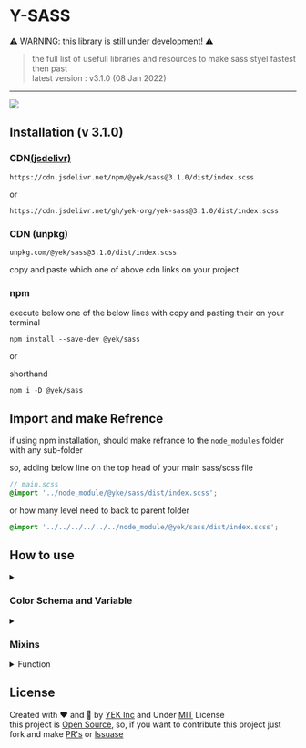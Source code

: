 # Y-SASS

⚠️ WARNING: this library is still under development! ⚠️

> the full list of usefull libraries and resources to make sass styel fastest then past\
> latest version : v3.1.0 (08 Jan 2022)

----

[![](https://data.jsdelivr.com/v1/package/npm/@yek/sass/badge)](https://www.jsdelivr.com/package/npm/@yek/sass)

## Installation (v 3.1.0)

<h3>CDN<a href="https://www.jsdelivr.com/package/npm/@yek/sass">(jsdelivr)</a></h3>

``` https
https://cdn.jsdelivr.net/npm/@yek/sass@3.1.0/dist/index.scss
```

or

``` https
https://cdn.jsdelivr.net/gh/yek-org/yek-sass@3.1.0/dist/index.scss
```

### CDN (unpkg)

``` https
unpkg.com/@yek/sass@3.1.0/dist/index.scss
```

<p>copy and paste which one of above cdn links on your project</p>

### npm

<p>execute below one of the below lines with copy and pasting their on your terminal</p>

``` shell
npm install --save-dev @yek/sass
```

or

shorthand

``` shell
npm i -D @yek/sass
```

## Import and make Refrence

if using npm installation, should make refrance to the `node_modules` folder
with any sub-folder

so, adding below line on the top head of your main sass/scss file

``` scss
// main.scss 
@import '../node_module/@yke/sass/dist/index.scss';
```

or how many level need to back to parent folder

``` scss
@import '../../../../../../node_module/@yek/sass/dist/index.scss';
```

## How to use

<details>
  <summary id="color-schema"><h3>Color Schema and Variable</h3></summary>
  
  <p>
    in this library we use variable color schema. so, that meant in yek-scss functions and mixins available to making this task easy.
  </p>

  <h4>Create Color Schema (Sass Variable system)</h4>
  <blockquote>this feature under wirtten and not tested</blockquote>

  <p>in this case we syncing sass variable with css variable (custom property) and this featuer just availbe to using native color function who can use with css variables<br />

  to working scss variable, should assigning before `clear-root` and `set-root` mixins
  </p>

  <details>
  <summary>Varialbe Table</summary>

  <table>
  <thead>
  <tr><th>SASS Syntax</th><th>CSS Syntax</th></tr>
  </thead>
  <tbody>
<tr>
<td>

``` scss
$color-primary
```

</td>
<td>

``` css
--color-primary
```

</td>
</tr>
<tr>
<td>

``` scss
$color-secondary
```

</td>
<td>

``` css
--color-secondary
```

</td>
</tr>
<tr>
<td>

``` scss
$color-white
```

</td>
<td>

``` css
--color-white
```

</td>
</tr>
<tr>
<td>  

``` scss
$color-black
```

</td>
<td>

``` css
--color-black
```

</td>
</tr>
<tr>
<td>

``` scss
$color-gray
```

</td>
<td>

``` css
--color-gray
```

</td>
</tr>
<tr>
<td>

``` scss
$color-light-gray
```

</td>
<td>

``` css
--color-light-gray
```

</td>
</tr>
<tr>
<td>

``` scss
$font-family
```

</td>
<td>

``` css
--font-family
```

</td>
</tr>
<tr>
<td colspan="2">if you have any variable should be in pre-built variable as schema, you can forking on github and making PR's or Issues on <a href="https://github.com/yek-org/yek-sass">@yek/sass</a> repo
</tr>
</tbody>
</table>

  </details>

  <p> Now, We using <code>clear-root</code> mixin to reset and normilize the defautl css styles and then using <code>set-root</code> mixin to setup and assign custom css variable as root level on <code>:root</code> selector</p>

  <details>
    <summary>Code Syntax</summary>


  <strong>Sass Syntax</strong>

  ```scss
  // custom or schema scss variable in here...
  @include clear-root();

  // if we have custom css variable, we setting it with set-root mixin in here
  @include set-root((
    custom-variable: 'custom-name',
    // and so on
  ));
  ```

  <strong>Css Syntax</strong>

  ```css
  :root {
    --color-primary: #1a2556;
    --color-secondary: #a5b3d4;
    --color-gray: #dde6f3;
    --color-light-gray: #f3f6fb;
    --color-white: white;
    --color-black: #3e3743;
    --font-family: Roboto, Montserrat, sans-serif;
  }
  ```

  </details>

  <p> And, for using on the your stylesheet, your code should be like some thing on the below
  </p>

  <details>
    <summary>Code Syntax</summary>

  <strong>Sass Syntax</strong>

  ```scss
  .selector{
    // sass native variable
    background-color: $color-primary;

    // css native variable
    background-color: var(--color-primary);

    // varialbe function
    background-color: val(color-primary);

    // color function
    background-color: color(primary);
  }
  ```

  <strong>Css Syntax</strong>

  ```css
  .selector{
    /* sass native variable */
    background-color: #1a2556;

    /* css native variable */
    background-color: var(--color-primary);

    /* varialbe function */
    background-color: var(--color-primary);

    /* color function */
    background-color: var(--color-primary);
  }
  ```

  </details>

  <code>val</code> function as native css <code>var</code> function and <code>color</code> function is function to giving any variable using <code>--color-</code> prefixes.

  so, to assigning new css variable and setting value on it or re-assign or changing current value of the any variable, we can use <code>set-var</code> mixin to making it easy.

  <details>
  <summary>Code Syntax</summary>

  <strong>Sass Syntax</strong>

  ```scss
  @include set-root(( custom-variable : 'custom-value' ));

  .selector::after {
    @include set-var(custom-variable, 'new-value');

    content: val(custom-variable);
  }
  ```

  <strong>Css Syntax</strong>

  ```css
  :root {
    /* another css root variable */
    --custom-variable: 'custom-variable';
  }

  .selector::after {
    --custom-variable: 'new-value';

    content: var(--custom-variable); /* replaced by 'new-value' */
  }
  ```

  </details>
  
</details>


<details>
  <summary><h3>Mixins</h3></summary>

  <details>
    <summary><h4>Flexbox</h4></summary>

  <table>
  <thead></thead>
  <tbody>
  <tr>
  <td>

  ` $dir `
  
  </td>
  <td>

  ` row [ column | row-reverse | column-reverse | col | col-rev | row-rev | r | c | rr | cr ] `

  </td>
  <td>

  alise of ` flex-direction `

  </td>
  </tr>
  <tr>
  <td>

  ` $wrap `
  
  </td>
  <td>

  ` wrap [ nowrap | no | n | w ] `

  </td>
  <td>

  alise of ` flex-wrap `
  
  </td>
  </tr>
  </tbody>
  </table>
  
  <strong>Sass Syntax</strong>

  ``` scss
  // default parameters $dir = row and $wrap = wrap
  @include flex;

  // set `flex-direction` column
  @include flex(column);
  // or
  @include flex($dir: column);

  // set `flex-direction` row
  @include flex;
  // or
  @include flex();
  // or
  @include flex(row);
  // or
  @include flex($dir: row);

  // setting `flex-wrap` nowrap
  @include flex($wrap: nowrap);
  
  // `flex-wrap` wrap
  @include flex($wrap: wrap);
  ```

  <strong>Css Syntax</strong>

  ``` css
  display: flex;
  flex-direction: row;
  flex-wrap: wrap;

  /* for flex column, just flex direction changed */
  flex-direction: column;

  /* for wrapping fle */
  ```

  </details>

  <details>
    <summary><h4>Align System</h4></summary>
  
  <table>
  <thead></thead>
  <tbody>
  <tr>
  <td>

  ` $ver `
  
  </td>
  <td>

  ` flex-start [ flex-end | end | start | space-between | space-around | space-evenly | between | evenly | around or css native ] `

  </td>
  <td>

  vertically align, alise of ` justify-content `

  </td>
  </tr>
  <tr>
  <td>

  ` $hor `
  
  </td>
  <td>

  ` flex-start [ flex-end | end | start | space-between | space-around | space-evenly | between | evenly | around or css native ] `

  </td>
  <td>

  horizontally align, alise of ` align-items `
  
  </td>
  </tr>
  <tr>
  <td>

  ` $content `
  
  </td>
  <td>

  ` flex-start [ flex-end | end | start | space-between | space-around | space-evenly | between | evenly | around or css native ] `

  </td>
  <td>
  
  alise of ` align-content `

  </td>
  </tr>
  </tbody>
  </table>
  
  <strong>Sass Syntax</strong>

  ``` scss
  // default parameters $dir = row and $wrap = wrap
  @include flex;

  // set `flex-direction` column
  @include flex(column);
  // or
  @include flex($dir: column);

  // set `flex-direction` row
  @include flex;
  // or
  @include flex();
  // or
  @include flex(row);
  // or
  @include flex($dir: row);

  // setting `flex-wrap` nowrap
  @include flex($wrap: nowrap);
  
  // `flex-wrap` wrap
  @include flex($wrap: wrap);
  ```

  <strong>Css Syntax</strong>

  ``` css
  display: flex;
  flex-direction: row;
  flex-wrap: wrap;

  /* for flex column, just flex direction changed */
  flex-direction: column;

  /* for wrapping flex */
  flex-wrap: wrap; /* or nowrap */
  ```

  also, we can use ` aligns ` to shorthand of ` align ` mixin. that make all three parameter as once

  ``` scss
  // default is center
  @include aligns;

  // default is center
  @include aligns();

  // or you can use manual argument
  @include aligns(center);
  ```

  ``` css
  justify-content: center;
  align-items: center;
  align-content: center;
  ```

  </details>


  <details>
    <summary><h4>Size, Width and Height</h4></summary>
  </details>


</details>

<details>
  <summary>Function</summary>


#### `split`

> give a string and spliter to split text into list of characters

| NAME      | TYPE     | REQUIRE |
| --------- | -------- | ------- |
| `$string` | `string` | ✅      |
| `$sep`    | `string` | ❌      |

**SNIPITE**

```scss
@debug split('Hello');
@debug split('H,e,l,l,o', ',');
@debug split('H::e::l::l::o', '::');

//=> ('H', 'e', 'l', 'l', 'o'); <=//
```

</details>



## License

Created with :heart: and :brain: by <a href="https://github.com/yek-org">YEK Inc</a> and Under [MIT](@mit) License <br />
this project is [Open Source](@open-source), so, if you want to contribute this project just fork and make [PR's]() or [Issuase]()
